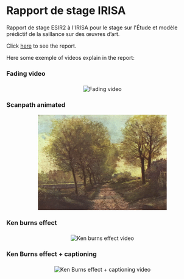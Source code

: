 # Rapport de stage IRISA

Rapport de stage ESIR2 à l'IRISA pour le stage sur l'Étude et modèle prédictif de la saillance sur des œuvres d’art.

Click [here](master.pdf) to see the report.

Here some exemple of videos explain in the report:

### Fading video

<html>
<body>
<p align="center"><img src="docs_git/fading.gif" alt="Fading video" height="250" align="middle"></p>
</body>
</html>

### Scanpath animated

<html>
<body>
<p align="center"><img src="docs_git/scanpaths.gif" alt="Scanpath animated video" height="250" align="middle"></p>
</body>
</html>

### Ken burns effect

<html>
<body>
<p align="center"><img src="docs_git/example_ken_burns.gif" alt="Ken burns effect video" height="250" align="middle"></p>
</body>
</html>

### Ken Burns effect + captioning

<html>
<body>
<p align="center"><img src="docs_git/example_ken_burns_with_caption.gif" alt="Ken Burns effect + captioning video" height="250" align="middle"></p>
</body>
</html>
